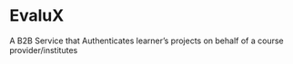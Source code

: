 # EvaluX
A B2B Service that Authenticates learner’s projects on behalf of a course provider/institutes
